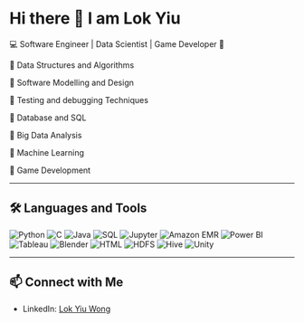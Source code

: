 # Hi there 👋 I am Lok Yiu 
💻 Software Engineer | Data Scientist | Game Developer 🐧

🔹 Data Structures and Algorithms

🔹 Software Modelling and Design

🔹 Testing and debugging Techniques

🔹 Database and SQL

🔹 Big Data Analysis

🔹 Machine Learning

🔹 Game Development

---

## 🛠️ Languages and Tools

![Python](https://img.shields.io/badge/Python-3776AB?style=for-the-badge&logo=python&logoColor=white) 
![C](https://img.shields.io/badge/C-00599C?style=for-the-badge&logo=c&logoColor=white) 
![Java](https://img.shields.io/badge/Java-ED8B00?style=for-the-badge&logo=java&logoColor=white) 
![SQL](https://img.shields.io/badge/SQL-4479A1?style=for-the-badge&logo=sqlite&logoColor=white) 
![Jupyter](https://img.shields.io/badge/Jupyter-F37626?style=for-the-badge&logo=jupyter&logoColor=white) 
![Amazon EMR](https://img.shields.io/badge/Amazon%20EMR-FF9900?style=for-the-badge&logo=amazonaws&logoColor=white) 
![Power BI](https://img.shields.io/badge/Power%20BI-F2C811?style=for-the-badge&logo=powerbi&logoColor=black) 
![Tableau](https://img.shields.io/badge/Tableau-E97627?style=for-the-badge&logo=tableau&logoColor=white) 
![Blender](https://img.shields.io/badge/Blender-F5792A?style=for-the-badge&logo=blender&logoColor=white) 
![HTML](https://img.shields.io/badge/HTML-E34F26?style=for-the-badge&logo=html5&logoColor=white) 
![HDFS](https://img.shields.io/badge/HDFS-002F86?style=for-the-badge&logo=apache&logoColor=white) 
![Hive](https://img.shields.io/badge/Hive-FDEE21?style=for-the-badge&logo=apachehive&logoColor=black) 
![Unity](https://img.shields.io/badge/Unity-000000?style=for-the-badge&logo=unity&logoColor=white)

---

## 📫 Connect with Me

- LinkedIn: <a href="https://www.linkedin.com/in/lok-yiu-wong-526b26346" target="_blank">Lok Yiu Wong</a>


